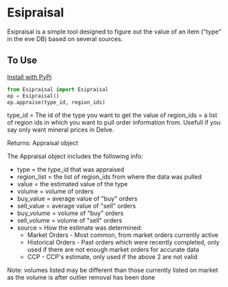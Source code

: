 # Esipraisal

Esipraisal is a simple tool designed to figure out the value of an item ("type" in the eve DB) based on several sources.


## To Use


[Install with PyPi](https://pypi.org/project/Esipraisal/)


```python
from Esipraisal import Esipraisal
ep = Esipraisal()
ep.appraise(type_id, region_ids)
```


type_id = The id of the type you want to get the value of
region_ids = a list of region ids in which you want to pull order information from.  Usefull if you say only want mineral prices in Delve.


Returns: Appraisal object


The Appraisal object includes the following info:


* type = the type_id that was appraised
* region_list = the list of region_ids from where the data was pulled
* value = the estimated value of the type
* volume = volume of orders
* buy_value = average value of "buy" orders
* sell_value = average value of "sell" orders
* buy_volume = volume of "buy" orders
* sell_volume = volume of "sell" orders
* source = How the estimate was determined:
    * Market Orders - Most common, from market orders currently active
    * Historical Orders - Past orders which were recently completed, only used if there are not enough market orders for accurate data
    * CCP - CCP's estimate, only used if the above 2 are not valid

Note: volumes listed may be different than those currently listed on market as the volume is after outlier removal has been done
